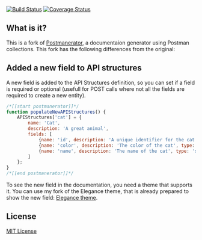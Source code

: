 [![Build Status](https://travis-ci.org/valentinbarral/postmanerator.svg?branch=master)](https://travis-ci.org/valentinbarral/postmanerator) [![Coverage Status](https://coveralls.io/repos/github/valentinbarral/postmanerator/badge.svg?branch=master)](https://coveralls.io/github/valentinbarral/postmanerator?branch=master)

## What is it?

This is a fork of [Postmanerator](https://github.com/aubm/postmanerator), a documentaion generator using Postman collections. This fork has the following differences from the original:

## Added a new field to API structures

A new field is added to the API Structures definition, so you can set if a field is required or optional (usefull for POST calls where not all the fields are required to create a new entity).

```javascript
/*[[start postmanerator]]*/
function populateNewAPIStructures() {
    APIStructures['cat'] = {
        name: 'Cat',
        description: 'A great animal',
        fields: [
            {name: 'id', description: 'A unique identifier for the cat', type: 'int', required: 'required'},
            {name: 'color', description: 'The color of the cat', type: 'string', required: 'optional'},
            {name: 'name', description: 'The name of the cat', type: 'string', required: 'optional'}
        ]
    };
}
/*[[end postmanerator]]*/
```

To see the new field in the documentation, you need a theme that supports it. You can use my fork of the Elegance theme, that is already prepared to show the new field: [Elegance theme](https://github.com/valentinbarral/elegance).

## License

[MIT License](LICENSE.md)
